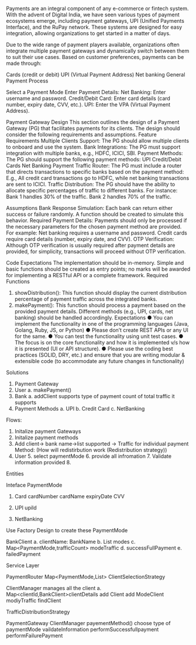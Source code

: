 Payments are an integral component of any e-commerce or fintech system. With the advent
of Digital India, we have seen various types of payment ecosystems emerge, including
payment gateways, UPI (Unified Payments Interface), and the RuPay network. These
systems are designed for easy integration, allowing organizations to get started in a matter
of days.

Due to the wide range of payment players available, organizations often integrate multiple
payment gateways and dynamically switch between them to suit their use cases. Based on
customer preferences, payments can be made through:

Cards (credit or debit)
UPI (Virtual Payment Address)
Net banking
General Payment Process

Select a Payment Mode
Enter Payment Details:
Net Banking: Enter username and password.
Credit/Debit Card: Enter card details (card number, expiry date, CVV, etc.).
UPI: Enter the VPA (Virtual Payment Address).

Payment Gateway Design
This section outlines the design of a Payment Gateway (PG) that facilitates payments for its
clients. The design should consider the following requirements and assumptions.
Feature Requirements
Multiple Clients Support: The PG should allow multiple clients to onboard and use the
system.
Bank Integrations: The PG must support integration with multiple banks, e.g., HDFC, ICICI,
SBI.
Payment Methods: The PG should support the following payment methods:
UPI
Credit/Debit Cards
Net Banking
Payment Traffic Router: The PG must include a router that directs transactions to specific
banks based on the payment method:
E.g., All credit card transactions go to HDFC, while net banking transactions are sent to
ICICI.
Traffic Distribution: The PG should have the ability to allocate specific percentages of traffic
to different banks. For instance:
Bank 1 handles 30% of the traffic.
Bank 2 handles 70% of the traffic.

Assumptions
Bank Response Simulation: Each bank can return either success or failure randomly. A
function should be created to simulate this behavior.
Required Payment Details: Payments should only be processed if the necessary parameters
for the chosen payment method are provided. For example:
Net banking requires a username and password.
Credit cards require card details (number, expiry date, and CVV).
OTP Verification: Although OTP verification is usually required after payment details are
provided, for simplicity, transactions will proceed without OTP verification.

Code Expectations
The implementation should be in-memory.
Simple and basic functions should be created as entry points; no marks will be awarded for
implementing a RESTful API or a complete framework.
Required Functions
1. showDistribution(): This function should display the current distribution percentage of
   payment traffic across the integrated banks.
2. makePayment(): This function should process a payment based on the provided payment
   details. Different methods (e.g., UPI, cards, net banking) should be handled accordingly.
   Expectations
   ● You can implement the functionality in one of the programming languages (Java,
   Golang, Ruby, JS, or Python)
   ● Please don’t create REST APIs or any UI for the same.
   ● You can test the functionality using unit test cases.
   ● The focus is on the core functionality and how it is implemented v/s how it is
   presented (UI or API structure).
   ● Please use the coding best practices (SOLID, DRY, etc.) and ensure that you are
   writing modular & extensible code (to accommodate any future changes in functionality)


Solutions

1. Payment Gateway
2. User 
   a. makePayment()
3. Bank
   a. addClient
        supports type of payment
        count of total traffic  it supports
4. Payment Methods
   a. UPI
    b. Credit Card
   c. NetBanking

Flows:

1. Initalize payment Gateways
2. Initalize payment methods
3. Add client-> bank name->list<paymentMethod> supported -> Traffic for individual payment Method: (How will redistirbution work (Redistribution strategy))
4. User
   5. select paymentMode
   6. provide all infromation
   7. Validate information provided
   8. 

Entities

Inteface PaymentMode
1. Card
   cardNumber
   cardName
    expiryDate
    CVV

2. UPI
   upiId

3. NetBanking

Use Factory Design to create these PaymentMode


BankClient
    a. clientName: BankName
    b. List<PaymentMode> modes
    c. Map<PaymentMode,trafficCount> modeTraffic
    d. successFullPayment
    e. failedPayment


Service Layer


PaymentRouter
    Map<PaymentMode,List<BankClient>>
    ClientSelectionStrategy


     

ClientManager
    manages all the client
    a. Map<clientId,BankClient>clientDetails
    add Client
    add ModeClient
    modiyTraffic
    findClient

TrafficDistributionStrategy


PaymentGateway
    ClientManager 
    payementMethod()
    choose type of paymentMode
    vaildateInformation
    performSuccessfullpayment
    performFailurePayment
    
    

    






    



